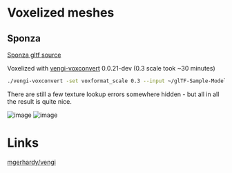 # Voxelized meshes

## Sponza

[Sponza gltf source](https://github.com/KhronosGroup/glTF-Sample-Models/tree/master/2.0/Sponza)

Voxelized with [vengi-voxconvert](https://github.com/mgerhardy/vengi) 0.0.21-dev (0.3 scale took ~30 minutes)

```sh
./vengi-voxconvert -set voxformat_scale 0.3 --input ~/glTF-Sample-Models/2.0/Sponza/glTF/Sponza.gltf --output ~/sponza.qb
```

There are still a few texture lookup errors somewhere hidden - but all in all the result is quite nice.

![image](sponza1.png)
![image](sponza2.png)

# Links

[mgerhardy/vengi](https://github.com/mgerhardy/vengi)

